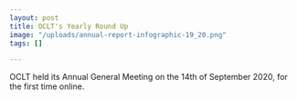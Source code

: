 ```yaml
---
layout: post
title: OCLT's Yearly Round Up
image: "/uploads/annual-report-infographic-19_20.png"
tags: []

---
```

OCLT held its Annual General Meeting on the 14th of September 2020, for the first time online. 